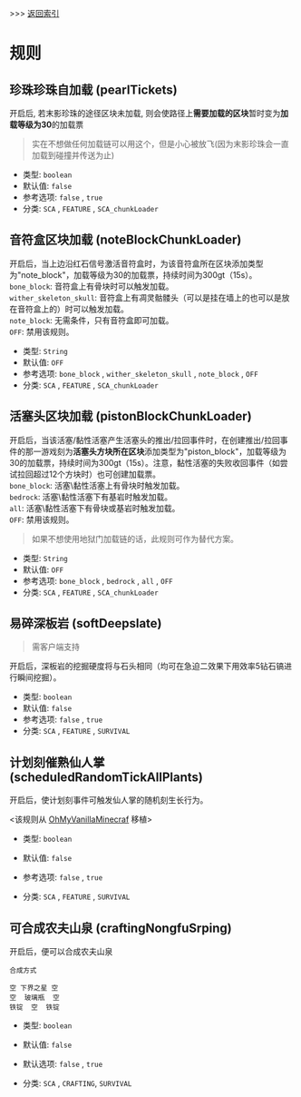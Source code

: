 \>\>\> [返回索引](/README.md)

# 规则

## 珍珠珍珠自加载 (pearlTickets)

开启后, 若末影珍珠的途径区块未加载, 则会使路径上**需要加载的区块**暂时变为**加载等级为30**的加载票

> 实在不想做任何加载链可以用这个，但是小心被放飞(因为末影珍珠会一直加载到碰撞并传送为止)

- 类型: `boolean`
- 默认值: `false`
- 参考选项: `false` , `true`
- 分类: `SCA` , `FEATURE` , `SCA_chunkLoader`


## 音符盒区块加载 (noteBlockChunkLoader)

开启后，当上边沿红石信号激活音符盒时，为该音符盒所在区块添加类型为"note_block"，加载等级为30的加载票，持续时间为300gt（15s）。
<br>
`bone_block`: 音符盒上有骨块时可以触发加载。
<br>
`wither_skeleton_skull`: 音符盒上有凋灵骷髅头（可以是挂在墙上的也可以是放在音符盒上的）时可以触发加载。
<br>
`note_block`: 无需条件，只有音符盒即可加载。
<br>
`OFF`: 禁用该规则。

- 类型: `String`
- 默认值: `OFF`
- 参考选项: `bone_block` , `wither_skeleton_skull` , `note_block` , `OFF`
- 分类: `SCA` , `FEATURE` , `SCA_chunkLoader`

## 活塞头区块加载 (pistonBlockChunkLoader)

开启后，当该活塞/黏性活塞产生活塞头的推出/拉回事件时，在创建推出/拉回事件的那一游戏刻为**活塞头方块所在区块**添加类型为"piston_block"，加载等级为30的加载票，持续时间为300gt（15s）。注意，黏性活塞的失败收回事件（如尝试拉回超过12个方块时）也可创建加载票。
<br>
`bone_block`: 活塞\黏性活塞上有骨块时触发加载。
<br>
`bedrock`: 活塞\黏性活塞下有基岩时触发加载。
<br>
`all`: 活塞\黏性活塞下有骨块或基岩时触发加载。
<br>
`OFF`: 禁用该规则。
> 如果不想使用地狱门加载链的话，此规则可作为替代方案。

- 类型: `String`
- 默认值: `OFF`
- 参考选项: `bone_block` , `bedrock` , `all` , `OFF`
- 分类: `SCA` , `FEATURE` , `SCA_chunkLoader`


## 易碎深板岩 (softDeepslate)
> 需客户端支持

开启后，深板岩的挖掘硬度将与石头相同（均可在急迫二效果下用效率5钻石镐进行瞬间挖掘）。

- 类型: `boolean`
- 默认值: `false`
- 参考选项: `false` , `true`
- 分类: `SCA` , `FEATURE` , `SURVIVAL`


## 计划刻催熟仙人掌 (scheduledRandomTickAllPlants)

开启后，使计划刻事件可触发仙人掌的随机刻生长行为。

<该规则从 [OhMyVanillaMinecraf](https://github.com/hit-mc/OhMyVanillaMinecraft) 移植>

- 类型: `boolean`

- 默认值: `false`

- 参考选项: `false` , `true`

- 分类: `SCA` , `FEATURE` , `SURVIVAL`


## 可合成农夫山泉 (craftingNongfuSrping)

开启后，便可以合成农夫山泉

```
合成方式

空 下界之星 空
空  玻璃瓶  空
铁锭  空  铁锭
```

- 类型: `boolean`

- 默认值: `false`

- 默认选项: `false` , `true`

- 分类: `SCA` , `CRAFTING`, `SURVIVAL`
